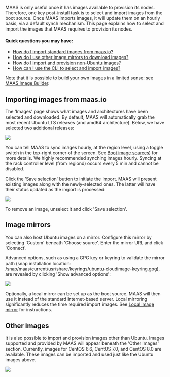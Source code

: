 <!-- deb-2-7-cli
||2.7|2.8|2.9|
|-----:|:-----:|:-----:|:-----:|
|Snap|[CLI](select-and-import-images-snap-2-7-cli/3090) ~ [UI](select-and-import-images-snap-2-7-ui/3091)|[CLI](select-and-import-images-snap-2-8-cli/3092) ~ [UI](select-and-import-images-snap-2-8-ui/3093)|[CLI](select-and-import-images-snap-2-9-cli/3094) ~ [UI](select-and-import-images-snap-2-9-ui/3095)|
|Packages|**CLI** ~ [UI](select-and-import-images-deb-2-7-ui/3097)|[CLI](select-and-import-images-deb-2-8-cli/3098) ~ [UI](select-and-import-images-deb-2-8-ui/3099)|[CLI](select-and-import-images-deb-2-9-cli/3100) ~ [UI](select-and-import-images-deb-2-9-ui/3101)|
 deb-2-7-cli -->

<!-- deb-2-7-ui
||2.7|2.8|2.9|
|-----:|:-----:|:-----:|:-----:|
|Snap|[CLI](select-and-import-images-snap-2-7-cli/3090) ~ [UI](select-and-import-images-snap-2-7-ui/3091)|[CLI](select-and-import-images-snap-2-8-cli/3092) ~ [UI](select-and-import-images-snap-2-8-ui/3093)|[CLI](select-and-import-images-snap-2-9-cli/3094) ~ [UI](select-and-import-images-snap-2-9-ui/3095)|
|Packages|[CLI](select-and-import-images-deb-2-7-cli/3096) ~ |**UI**|[CLI](select-and-import-images-deb-2-8-cli/3098) ~ [UI](select-and-import-images-deb-2-8-ui/3099)|[CLI](select-and-import-images-deb-2-9-cli/3100) ~ [UI](select-and-import-images-deb-2-9-ui/3101)|
 deb-2-7-ui -->

<!-- deb-2-8-cli
||2.7|2.8|2.9|
|-----:|:-----:|:-----:|:-----:|
|Snap|[CLI](select-and-import-images-snap-2-7-cli/3090) ~ [UI](select-and-import-images-snap-2-7-ui/3091)|[CLI](select-and-import-images-snap-2-8-cli/3092) ~ [UI](select-and-import-images-snap-2-8-ui/3093)|[CLI](select-and-import-images-snap-2-9-cli/3094) ~ [UI](select-and-import-images-snap-2-9-ui/3095)|
|Packages|[CLI](select-and-import-images-deb-2-7-cli/3096) ~ [UI](select-and-import-images-deb-2-7-ui/3097)||**CLI** ~ [UI](select-and-import-images-deb-2-8-ui/3099)|[CLI](select-and-import-images-deb-2-9-cli/3100) ~ [UI](select-and-import-images-deb-2-9-ui/3101)|
 deb-2-8-cli -->

<!-- deb-2-8-ui
||2.7|2.8|2.9|
|-----:|:-----:|:-----:|:-----:|
|Snap|[CLI](select-and-import-images-snap-2-7-cli/3090) ~ [UI](select-and-import-images-snap-2-7-ui/3091)|[CLI](select-and-import-images-snap-2-8-cli/3092) ~ [UI](select-and-import-images-snap-2-8-ui/3093)|[CLI](select-and-import-images-snap-2-9-cli/3094) ~ [UI](select-and-import-images-snap-2-9-ui/3095)|
|Packages|[CLI](select-and-import-images-deb-2-7-cli/3096) ~ [UI](select-and-import-images-deb-2-7-ui/3097)|[CLI](select-and-import-images-deb-2-8-cli/3098) ~ |**UI**|[CLI](select-and-import-images-deb-2-9-cli/3100) ~ [UI](select-and-import-images-deb-2-9-ui/3101)|
 deb-2-8-ui -->

<!-- deb-2-9-cli
||2.7|2.8|2.9|
|-----:|:-----:|:-----:|:-----:|
|Snap|[CLI](select-and-import-images-snap-2-7-cli/3090) ~ [UI](select-and-import-images-snap-2-7-ui/3091)|[CLI](select-and-import-images-snap-2-8-cli/3092) ~ [UI](select-and-import-images-snap-2-8-ui/3093)|[CLI](select-and-import-images-snap-2-9-cli/3094) ~ [UI](select-and-import-images-snap-2-9-ui/3095)|
|Packages|[CLI](select-and-import-images-deb-2-7-cli/3096) ~ [UI](select-and-import-images-deb-2-7-ui/3097)|[CLI](select-and-import-images-deb-2-8-cli/3098) ~ [UI](select-and-import-images-deb-2-8-ui/3099)||**CLI** ~ [UI](select-and-import-images-deb-2-9-ui/3101)|
 deb-2-9-cli -->

<!-- deb-2-9-ui
||2.7|2.8|2.9|
|-----:|:-----:|:-----:|:-----:|
|Snap|[CLI](select-and-import-images-snap-2-7-cli/3090) ~ [UI](select-and-import-images-snap-2-7-ui/3091)|[CLI](select-and-import-images-snap-2-8-cli/3092) ~ [UI](select-and-import-images-snap-2-8-ui/3093)|[CLI](select-and-import-images-snap-2-9-cli/3094) ~ [UI](select-and-import-images-snap-2-9-ui/3095)|
|Packages|[CLI](select-and-import-images-deb-2-7-cli/3096) ~ [UI](select-and-import-images-deb-2-7-ui/3097)|[CLI](select-and-import-images-deb-2-8-cli/3098) ~ [UI](select-and-import-images-deb-2-8-ui/3099)|[CLI](select-and-import-images-deb-2-9-cli/3100) ~ |**UI**|
 deb-2-9-ui -->

<!-- snap-2-7-cli
||2.7|2.8|2.9|
|-----:|:-----:|:-----:|:-----:|
|Snap|**CLI** ~ [UI](select-and-import-images-snap-2-7-ui/3091)|[CLI](select-and-import-images-snap-2-8-cli/3092) ~ [UI](select-and-import-images-snap-2-8-ui/3093)|[CLI](select-and-import-images-snap-2-9-cli/3094) ~ [UI](select-and-import-images-snap-2-9-ui/3095)|
|Packages|[CLI](select-and-import-images-deb-2-7-cli/3096) ~ [UI](select-and-import-images-deb-2-7-ui/3097)|[CLI](select-and-import-images-deb-2-8-cli/3098) ~ [UI](select-and-import-images-deb-2-8-ui/3099)|[CLI](select-and-import-images-deb-2-9-cli/3100) ~ [UI](select-and-import-images-deb-2-9-ui/3101)|
 snap-2-7-cli -->

<!-- snap-2-7-ui
||2.7|2.8|2.9|
|-----:|:-----:|:-----:|:-----:|
|Snap|[CLI](select-and-import-images-snap-2-7-cli/3090) ~ |**UI**|[CLI](select-and-import-images-snap-2-8-cli/3092) ~ [UI](select-and-import-images-snap-2-8-ui/3093)|[CLI](select-and-import-images-snap-2-9-cli/3094) ~ [UI](select-and-import-images-snap-2-9-ui/3095)|
|Packages|[CLI](select-and-import-images-deb-2-7-cli/3096) ~ [UI](select-and-import-images-deb-2-7-ui/3097)|[CLI](select-and-import-images-deb-2-8-cli/3098) ~ [UI](select-and-import-images-deb-2-8-ui/3099)|[CLI](select-and-import-images-deb-2-9-cli/3100) ~ [UI](select-and-import-images-deb-2-9-ui/3101)|
 snap-2-7-ui -->

<!-- snap-2-8-cli
||2.7|2.8|2.9|
|-----:|:-----:|:-----:|:-----:|
|Snap|[CLI](select-and-import-images-snap-2-7-cli/3090) ~ [UI](select-and-import-images-snap-2-7-ui/3091)||**CLI** ~ [UI](select-and-import-images-snap-2-8-ui/3093)|[CLI](select-and-import-images-snap-2-9-cli/3094) ~ [UI](select-and-import-images-snap-2-9-ui/3095)|
|Packages|[CLI](select-and-import-images-deb-2-7-cli/3096) ~ [UI](select-and-import-images-deb-2-7-ui/3097)|[CLI](select-and-import-images-deb-2-8-cli/3098) ~ [UI](select-and-import-images-deb-2-8-ui/3099)|[CLI](select-and-import-images-deb-2-9-cli/3100) ~ [UI](select-and-import-images-deb-2-9-ui/3101)|
 snap-2-8-cli -->

<!-- snap-2-8-ui
||2.7|2.8|2.9|
|-----:|:-----:|:-----:|:-----:|
|Snap|[CLI](select-and-import-images-snap-2-7-cli/3090) ~ [UI](select-and-import-images-snap-2-7-ui/3091)|[CLI](select-and-import-images-snap-2-8-cli/3092) ~ |**UI**|[CLI](select-and-import-images-snap-2-9-cli/3094) ~ [UI](select-and-import-images-snap-2-9-ui/3095)|
|Packages|[CLI](select-and-import-images-deb-2-7-cli/3096) ~ [UI](select-and-import-images-deb-2-7-ui/3097)|[CLI](select-and-import-images-deb-2-8-cli/3098) ~ [UI](select-and-import-images-deb-2-8-ui/3099)|[CLI](select-and-import-images-deb-2-9-cli/3100) ~ [UI](select-and-import-images-deb-2-9-ui/3101)|
 snap-2-8-ui -->

<!-- snap-2-9-cli
||2.7|2.8|2.9|
|-----:|:-----:|:-----:|:-----:|
|Snap|[CLI](select-and-import-images-snap-2-7-cli/3090) ~ [UI](select-and-import-images-snap-2-7-ui/3091)|[CLI](select-and-import-images-snap-2-8-cli/3092) ~ [UI](select-and-import-images-snap-2-8-ui/3093)||**CLI** ~ [UI](select-and-import-images-snap-2-9-ui/3095)|
|Packages|[CLI](select-and-import-images-deb-2-7-cli/3096) ~ [UI](select-and-import-images-deb-2-7-ui/3097)|[CLI](select-and-import-images-deb-2-8-cli/3098) ~ [UI](select-and-import-images-deb-2-8-ui/3099)|[CLI](select-and-import-images-deb-2-9-cli/3100) ~ [UI](select-and-import-images-deb-2-9-ui/3101)|
 snap-2-9-cli -->

<!-- snap-2-9-ui
||2.7|2.8|2.9|
|-----:|:-----:|:-----:|:-----:|
|Snap|[CLI](select-and-import-images-snap-2-7-cli/3090) ~ [UI](select-and-import-images-snap-2-7-ui/3091)|[CLI](select-and-import-images-snap-2-8-cli/3092) ~ [UI](select-and-import-images-snap-2-8-ui/3093)|[CLI](select-and-import-images-snap-2-9-cli/3094) ~ |**UI**|
|Packages|[CLI](select-and-import-images-deb-2-7-cli/3096) ~ [UI](select-and-import-images-deb-2-7-ui/3097)|[CLI](select-and-import-images-deb-2-8-cli/3098) ~ [UI](select-and-import-images-deb-2-8-ui/3099)|[CLI](select-and-import-images-deb-2-9-cli/3100) ~ [UI](select-and-import-images-deb-2-9-ui/3101)|
 snap-2-9-ui -->

MAAS is only useful once it has images available to provision its nodes. Therefore, one key post-install task is to select and import images from the boot source. Once MAAS imports images, it will update them on an hourly basis, via a default synch mechanism.  This page explains how to select and import the images that MAAS requires to provision its nodes.

#### Quick questions you may have:

* [How do I import standard images from maas.io?](/t/select-and-import-images/751#heading--import-maasio-image-ui)
* [How do I use other image mirrors to download images?](/t/select-and-import-images/751#heading--image-mirrors)
* [How do I import and provision non-Ubuntu images?](/t/select-and-import-images/751#heading--other-images)
* [How can I use the CLI to select and import images?](/t/cli-image-management/797#heading--select-images)

Note that it is possible to build your own images in a limited sense: see [MAAS Image Builder](/t/maas-image-builder/1112).

<h2 id="heading--import-maasio-image-ui">Importing images from maas.io</h2>

The 'Images' page shows what images and architectures have been selected and downloaded. By default, MAAS will automatically grab the most recent Ubuntu LTS releases (and amd64 architecture). Below, we have selected two additional releases:

<a href="https://discourse.maas.io/uploads/default/original/1X/d208922f1126ec92f6ef06cfaa5e16dbbfc613d0.png" target = "_blank"><img src="https://discourse.maas.io/uploads/default/original/1X/d208922f1126ec92f6ef06cfaa5e16dbbfc613d0.png"></a>

You can tell MAAS to sync images hourly, at the region level, using a toggle switch in the top-right corner of the screen.  See [Boot image sources](/t/images/754#boot-image-sources)) for more details. We highly recommended synching images hourly. Syncing at the rack controller level (from regiond) occurs every 5 min and cannot be disabled.

Click the 'Save selection' button to initiate the import. MAAS will present existing images along with the newly-selected ones. The latter will have their status updated as the import is processed:

<a href="https://discourse.maas.io/uploads/default/original/1X/f7daa92c97f1ada61c2172044d43856ed3e14b5f.png" target = "_blank"><img src="https://discourse.maas.io/uploads/default/original/1X/f7daa92c97f1ada61c2172044d43856ed3e14b5f.png"></a>

To remove an image, unselect it and click 'Save selection'.

<h2 id="heading--image-mirrors">Image mirrors</h2>

You can also host Ubuntu images on a mirror. Configure this mirror by selecting 'Custom' beneath 'Choose source'. Enter the mirror URL and click 'Connect'.

Advanced options, such as using a GPG key or keyring to validate the mirror path (snap installation location: /snap/maas/current/usr/share/keyrings/ubuntu-cloudimage-keyring.gpg), are revealed by clicking 'Show advanced options':

<a href="https://discourse.maas.io/uploads/default/original/1X/dbe44a827e70e318a6139c3e335019a6a27c4374.png" target = "_blank"><img src="https://discourse.maas.io/uploads/default/original/1X/dbe44a827e70e318a6139c3e335019a6a27c4374.png"></a>

Optionally, a local mirror can be set up as the boot source. MAAS will then use it instead of the standard internet-based server. Local mirroring significantly reduces the time required import images. See [Local image mirror](/t/local-image-mirror/752) for instructions.

<h2 id="heading--other-images">Other images</h2>

It is also possible to import and provision images other than Ubuntu. Images supported and provided by MAAS will appear beneath the 'Other Images' section. Currently, images for CentOS 6.6, CentOS 7.0, and CentOS 8.0 are available. These images can be imported and used just like the Ubuntu images above.

<a href="https://discourse.maas.io/uploads/default/original/1X/198aa78b2dd3a650f1b3909ae2c9269e159ca1dc.png" target = "_blank"><img src="https://discourse.maas.io/uploads/default/original/1X/198aa78b2dd3a650f1b3909ae2c9269e159ca1dc.png"></a>

<!-- LINKS -->